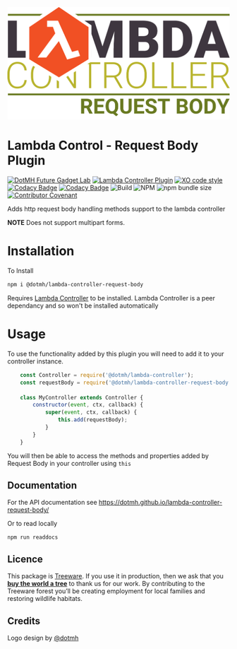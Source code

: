 ![Lambda Controller Logo](logo.svg)

Lambda Control - Request Body Plugin
====================================

[![DotMH Future Gadget Lab](https://img.shields.io/badge/DotMH-.dev-red.svg?style=flat-square)](https://www.dotmh.io)
[![Lambda Controller Plugin](https://img.shields.io/badge/Plugin-λ%20Controller-red.svg?style=flat-square&color=F15024)](https://github.com/dotmh/lambda-controller)
[![XO code style](https://img.shields.io/badge/code_style-XO-5ed9c7.svg?style=flat-square)](https://github.com/xojs/xo)
[![Codacy Badge](https://app.codacy.com/project/badge/Grade/1a689fa42de04ab79d2b8f67f79aa6fa?style=flat-square)](https://www.codacy.com?utm_source=github.com&utm_medium=referral&utm_content=dotmh/lambda-controller-post&utm_campaign=Badge_Grade)
[![Codacy Badge](https://app.codacy.com/project/badge/Coverage/1a689fa42de04ab79d2b8f67f79aa6fa)](https://www.codacy.com?utm_source=github.com&utm_medium=referral&utm_content=dotmh/lambda-controller-request-body&utm_campaign=Badge_Coverage)
![Build](https://dotmh.semaphoreci.com/badges/lambda-controller-post.svg?key=e6d0fb01-e586-48ad-9849-5ae70280f258)
![NPM](https://img.shields.io/npm/l/@dotmh/lambda-controller-request-body?style=flat-square)
![npm bundle size](https://img.shields.io/bundlephobia/min/@dotmh/lambda-controller-request-body?style=flat-square)
[![Contributor Covenant](https://img.shields.io/badge/Contributor%20Covenant-v2.0%20adopted-ff69b4.svg)](code_of_conduct.md)

Adds http request body handling methods support to the lambda controller

**NOTE** Does not support multipart forms.

Installation
============

To Install

```sh
npm i @dotmh/lambda-controller-request-body
```

Requires [Lambda Controller](https://github.com/dotmh/lambda-controller) to be installed. Lambda Controller is a peer dependancy and so won't be installed automatically

Usage
=====

To use the functionality added by this plugin you will need to add it to your controller instance. 

```js
    const Controller = require('@dotmh/lambda-controller');
    const requestBody = require('@dotmh/lambda-controller-request-body')

    class MyController extends Controller {
        constructor(event, ctx, callback) {
            super(event, ctx, callback) {
                this.add(requestBody);
            }
        }
    }
```

You will then be able to access the methods and properties added by Request Body in your controller using `this` 

Documentation
-------------

For the API documentation see <https://dotmh.github.io/lambda-controller-request-body/>

Or to read locally 

    npm run readdocs

Licence
-------

This package is [Treeware](https://treeware.earth). If you use it in production, then we ask that you [**buy the world a tree**](https://plant.treeware.earth/dotmh/lambda-controller-request-body) to thank us for our work. By contributing to the Treeware forest you’ll be creating employment for local families and restoring wildlife habitats.

Credits
-------

Logo design by [@dotmh](https://www.dotmh.io)
